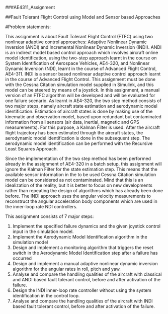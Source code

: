 ###AE4311_Assignment

##Fault Tolerant Flight Control using Model and Sensor based Approaches

#Problem statements:

This assignment is about Fault Tolerant Flight Control (FTFC) using two nonlinear adaptive control approaches: Adaptive Nonlinear Dynamic Inversion (ANDI) and Incremental Nonlinear
Dynamic Inversion (INDI). ANDI is an indirect model based control approach which involves aircraft online model identification, using the two-step approach learnt in the course on System
Identification of Aerospace Vehicles, AE4-320, and Nonlinear Dynamic Inversion (NDI), learnt in the course of Advanced Flight Control, AE4-311. INDI is a sensor based nonlinear adaptive
control approach learnt in the course of Advanced Flight Control. This assignment must be done with the Cessna Citation simulation model supplied in Simulink, and this model can be steered
by means of a joystick. In this assignment, a manual version of an FTFC algorithm will be developed and will be evaluated for one failure scenario.
As learnt in AE4-320, the two step method consists of two major steps, namely aircraft state estimation and aerodynamic model identification. Estimation of aircraft states is done by making
use of the kinematic and observation model, based upon redundant but contaminated information from all sensors (air data, inertial, magnetic and GPS measurements). For this purpose, a Kalman
Filter is used. After the aircraft flight trajectory has been estimated through the aircraft states, the aerodynamic model identification is done in the subsequent step. The aerodynamic model
identification can be performed with the Recursive Least Squares Approach.

Since the implementation of the two step method has been performed already in the assignment
of AE4-320 in a batch setup, this assignment will ignore the Kalman Filter for the state
estimation step. This means that the available sensor information in the to be used Cessna
Citation simulation model can be considered as not contaminated. Mind that this is an
idealization of the reality, but it is better to focus on new developments rather than repeating the
design of algorithms which has already been done before.
The INDI approach uses the angular velocity measurements to reconstruct the angular
acceleration body components which are used in the inner-loop rate NDI controllers.

This assignment consists of 7 major steps:
1. Implement the specified failure dynamics and the given joystick control input in the simulation model.
2. Implement the Aerodynamic Model Identification algorithm in the simulation model
3. Design and implement a monitoring algorithm that triggers the reset switch in the
Aerodynamic Model Identification step after a failure has occurred
4. Design and implement a manual adaptive nonlinear dynamic inversion algorithm for the angular rates in roll, pitch and yaw.
5. Analyse and compare the handling qualities of the aircraft with classical and ANDI based fault tolerant control, before and after activation of the failure.
6. Design the INDI inner-loop rate controller without using the system identification in the control loop.
7. Analyse and compare the handling qualities of the aircraft with INDI based fault tolerant control, before and after activation of the failure.